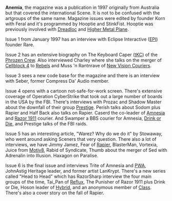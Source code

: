 **Anemia**, the magazine was a publication in 1997 originally from Australia but that covered the international Scene. It is not to be confused with the artgroups of the same name. Magazine issues were edited by founder Korn with Feral and it's programmed by Hooptie and StinkFist. Hooptie was previously involved with [Dreadloc](/g/dreadloc) and [Higher Metal Plane](/g/higher-mental-plane).

Issue 1 from January 1997 has an interview with Eclipse Interactive ([EPI](/g/eclipse-interactive)) founder Rare.

Issue 2 has an extensive biography on The Keyboard Caper ([tKC](https://demozoo.org/sceners/76371/)) of the [Phrozen Crew](/g/phrozen-crew). Also interviewed Charley where she talks on the merger of [Cellblock 4](/g/cellblock-4) to [Rebels](/g/rebels) and Muss 'n Rantnrave of [New Vision Couriers](/g/new-vision-couriers).

Issue 3 sees a new code base for the magazine and there is an interview with Seber, former Compress Da' Audio member.

Issue 4 opens with a cartoon not-safe-for-work screen. There's extensive coverage of Operation CyberStrike that took out a large number of boards in the USA by the FBI. There's interviews with Prozac and Shadow Master about the downfall of their group [Prestige](/g/prestige). Perish talks about Sodom plus Rapier and Half Back also talks on Rapier. Caserd the co-leader of [Amnesia](/g/amnesia) and [Razor 1911](/g/razor-1911) courier. And Swamper a BBS courier for Amnesia, [Drink or Die](/g/drink-or-die), and Prestige talks of the FBI raids.

Issue 5 has an interesting article, "Warez? Why do we do it" by Stowaway, who went around asking Sceners that very question. There also a lot of interviews, we have Jimmy Jamez, Fear of [Rapier](/g/rapier), BlasterMan, Vortexia, Juice from [Motiv8](/g/motiv8), Rabid of Syndicate, Thumb about the merger of Sed with Adrenalin into Illusion. Haxagon on Paralise.

Issue 6 is the final issue and interviews Trite of Amnesia and [PWA](/g/pirates-with-attitudes), JohnAstig Heritage leader, and former artist LanKrypt. There's a new series called "Head to Head" which has RazorSharp interview the four main groups of the time, Tai_Pan of [Reflux](/g/reflux), The Punisher of Razor 1911 plus Drink or Die, Hoson leader of [Hybrid](/g/hybrid), and an anonymous member of [Class](/g/class). There's also a cover story on the fall of Rapier. 
